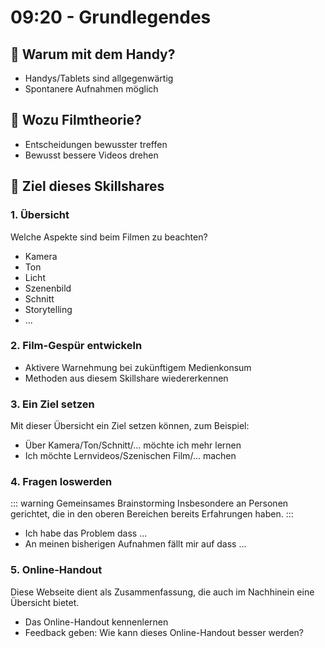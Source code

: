 # 09:20 - Grundlegendes

## :speech_balloon: Warum mit dem Handy?

- Handys/Tablets sind allgegenwärtig
- Spontanere Aufnahmen möglich

## :speech_balloon: Wozu Filmtheorie?

- Entscheidungen bewusster treffen
- Bewusst bessere Videos drehen

## :speech_balloon: Ziel dieses Skillshares

### 1. Übersicht
Welche Aspekte sind beim Filmen zu beachten?

- Kamera
- Ton
- Licht
- Szenenbild
- Schnitt
- Storytelling
- ...

### 2. Film-Gespür entwickeln

- Aktivere Warnehmung bei zukünftigem Medienkonsum
- Methoden aus diesem Skillshare wiedererkennen
### 3. Ein Ziel setzen

Mit dieser Übersicht ein Ziel setzen können, zum Beispiel:

- Über Kamera/Ton/Schnitt/... möchte ich mehr lernen
- Ich möchte Lernvideos/Szenischen Film/... machen

### 4. Fragen loswerden  

::: warning Gemeinsames Brainstorming
Insbesondere an Personen gerichtet, die in den oberen Bereichen bereits Erfahrungen haben.
:::

- Ich habe das Problem dass ...
- An meinen bisherigen Aufnahmen fällt mir auf dass ...


### 5. Online-Handout
Diese Webseite dient als Zusammenfassung, die auch im Nachhinein eine Übersicht bietet. 
- Das Online-Handout kennenlernen
- Feedback geben: Wie kann dieses Online-Handout besser werden?